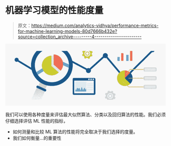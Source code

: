 # 机器学习模型的性能度量

> 原文：<https://medium.com/analytics-vidhya/performance-metrics-for-machine-learning-models-80d7666b432e?source=collection_archive---------4----------------------->

![](img/beb98a8f679b595d27aca87e9cfb3fa5.png)

我们可以使用各种度量来评估最大似然算法、分类以及回归算法的性能。我们必须仔细选择评估 ML 性能的指标，

*   如何测量和比较 ML 算法的性能将完全取决于我们选择的度量。
*   我们如何衡量…的重要性